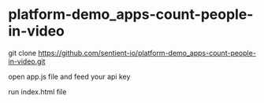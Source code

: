 # platform-demo_apps-count-people-in-video

git clone https://github.com/sentient-io/platform-demo_apps-count-people-in-video.git

open app.js file and feed your api key

run index.html file
